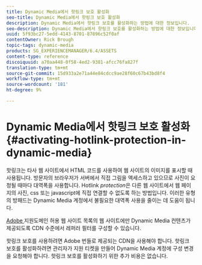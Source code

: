 ```yaml
---
title: Dynamic Media에서 핫링크 보호 활성화
seo-title: Dynamic Media에서 핫링크 보호 활성화
description: Dynamic Media에서 핫링크 보호를 활성화하는 방법에 대한 정보입니다.
seo-description: Dynamic Media에서 핫링크 보호를 활성화하는 방법에 대한 정보입니다.
uuid: 5f93bc27-5edd-4143-8701-87896c52f0af
contentOwner: Rick Brough
topic-tags: dynamic-media
products: SG_EXPERIENCEMANAGER/6.4/ASSETS
content-type: reference
discoiquuid: a70aa448-0f58-4ed2-9381-afcc76fa827f
translation-type: tm+mt
source-git-commit: 15d933a2e71a44e84cdcc9ae28f60c67b43bd8f4
workflow-type: tm+mt
source-wordcount: '181'
ht-degree: 9%

---
```



# Dynamic Media에서 핫링크 보호 활성화 {#activating-hotlink-protection-in-dynamic-media}

핫링크는 타사 웹 사이트에서 HTML 코드를 사용하여 웹 사이트의 이미지를 표시할 때 사용됩니다. 방문자의 브라우저가 서버에서 직접 그림을 액세스하고 있으므로 사진이 요청될 때마다 대역폭을 사용합니다. Hotlink *protection*&#x200B;은 다른 웹 사이트에서 웹 페이지의 사진, css 또는 javascript에 직접 연결할 수 없도록 하는 방법입니다. 이러한 유형의 방패드는 Dynamic Media 계정에서 불필요한 대역폭 사용을 줄이는 데 도움이 됩니다.

[Adobe ](https://helpx.adobe.com/support.html) 지원도메인 허용 웹 사이트 목록의 웹 사이트에만 Dynamic Media 컨텐츠가 제공되도록 CDN 수준에서 레퍼러 필터를 구성할 수 있습니다.

핫링크 보호를 사용하려면 Adobe 번들로 제공되는 CDN을 사용해야 합니다. 핫링크 보호를 활성화하려면 관리자가 지원 티켓을 만들어 Dynamic Media 계정에 구성 변경을 요청해야 합니다. 핫링크 보호를 활성화하기 위한 추가 비용은 없습니다.
